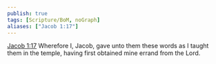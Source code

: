 ```yaml
---
publish: true
tags: [Scripture/BoM, noGraph]
aliases: ["Jacob 1:17"]
---
```

[Jacob 1:17](https://churchofjesuschrist.org/study/scriptures/bofm/jacob/1?lang=eng&id=p17#p17) Wherefore I, Jacob, gave unto them these words as I taught them in the temple, having first obtained mine errand from the Lord.
